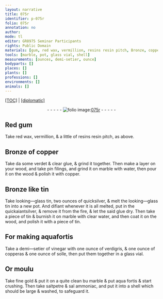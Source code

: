```yaml
---
layout: narrative
title: 075r
identifier: p-075r
folio: 075r
annotation: no
author:
mode: tl
editor: GR8975 Seminar Participants
rights: Public Domain
materials: [gum, red wax, vermillion, resins resin pitch, Bronze, copper, verdet, clear glue, wood, pin filings, marble, water, tin, looking-glass tin, quicksilver, quickaiantsilver, glue, clear water, aquafortis, vinegar, verdigris, copperas, solle, glass, Or moulu, fine gold, aqua fortis, saltpetre, sal ammoniac]
tools: [marble, pot, glass vial, shell]
measurements: [ounces, demi-setier, ounce]
bodyparts: []
places: []
plants: []
professions: []
environments: []
animals: []
---
```


 <p><a href="{{ site.baseurl }}/translation/">[TOC]</a> | <a href="{{ site.baseurl }}/texts/p-075r_tc/" target="_blank">[diplomatic]</a></p><div class="folio" align="center">- - - - - <a href="http://gallica.bnf.fr/ark:/12148/btv1b10500001g/f155.item" target="_blank"><img src="https://cu-mkp.github.io/2017-workshop-edition/assets/photo-icon.png" alt="folio image: " style="display:inline-block; margin-bottom:-3px;"/>075r</a> - - - - - </div>  
  

## Red <span class="m">gum</span>

 
 Take <span class="m">red wax</span>, <span class="m">vermillion</span>, & a little of <span class="m"><span class="del">resins</span> <span class="add">resin</span> pitch</span>, as above.
 
 
  

## <span class="m">Bronze</span> of <span class="m">copper</span>

 
 Take <span class="del">da</span> some <span class="m">verdet</span> & <span class="m">clear glue</span>, & grind it together. Then make a layer on your <span class="m">wood</span>, and take <span class="m">pin filings</span>, and grind it on <span class="tl"><span class="m">marble</span></span> with <span class="m">water</span>, then pour it on the <span class="m">wood</span> & polish it with <span class="m">copper</span>.
 
 
  

## <span class="m">Bronze</span> like <span class="m">tin</span>

 
 Take <span class="m">looking—glass tin</span>, two <span class="ms">ounces</span> of <span class="m">quicksilver</span>, & melt the <span class="m">looking—glass tin</span> into a new <span class="tl">pot</span>. And <span class="del">difiant</span> <span class="add">whenever</span> it is all melted, put in the <span class="del"></span> <span class="m">quick<span class="del">aiant</span><span class="add">silver</span></span>, & remove it from the fire, & let the said <span class="m">glue</span> dry. Then take a piece of <span class="m">tin</span> & burnish it on <span class="tl"><span class="m">marble</span></span> with <span class="m">clear water</span>, and then coat it on the <span class="m">wood</span>, and polish it with a piece of <span class="m">tin</span>.
 
 
  

## For making <span class="m">aquafortis</span>

 
 Take a <span class="ms">demi—setier</span> of <span class="m">vinegar</span> with one <span class="ms">ounce</span> of <span class="m">verdigris</span>, & one <span class="ms">ounce</span> of <span class="m">copperas</span> & one <span class="ms">ounce</span> of <span class="m">solle</span>, then put them together in a <span class="tl"><span class="m">glass</span> vial</span>.
 
 
  

## <span class="m">Or moulu</span>

 
 Take <span class="m">fine gold</span> & put it on a quite clean <span class="del">bu</span> <span class="tl"><span class="m">marble</span></span> & put <span class="m">aqua fortis</span> & start crushing. Then take <span class="m">saltpetre</span> & <span class="m">sal ammoniac</span>, and put it into a <span class="tl">shell</span> which should be large & washed, to safeguard it.
 
 